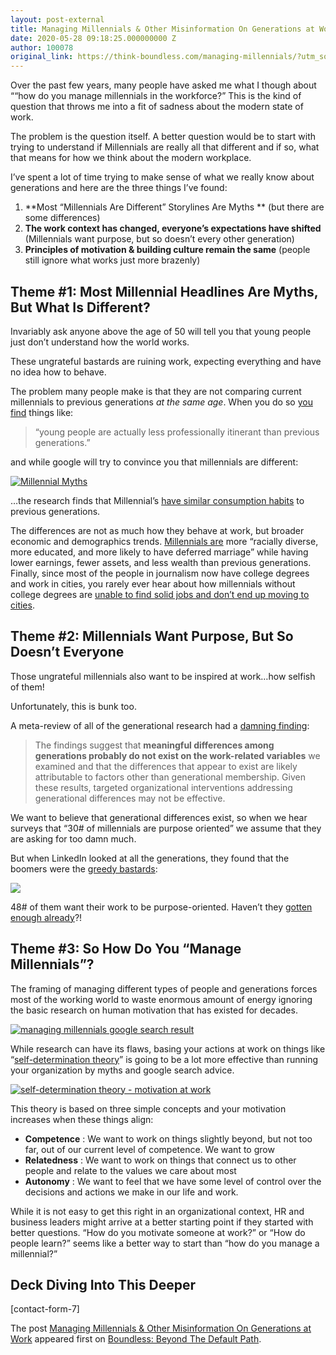 ```yaml
---
layout: post-external
title: Managing Millennials & Other Misinformation On Generations at Work
date: 2020-05-28 09:18:25.000000000 Z
author: 100078
original_link: https://think-boundless.com/managing-millennials/?utm_source=rss&utm_medium=rss&utm_campaign=managing-millennials
---
```


Over the past few years, many people have asked me what I though about ““how do you manage millennials in the workforce?” This is the kind of question that throws me into a fit of sadness about the modern state of work.

The problem is the question itself. A better question would be to start with trying to understand if Millennials are really all that different and if so, what that means for how we think about the modern workplace.

I’ve spent a lot of time trying to make sense of what we really know about generations and here are the three things I’ve found:

1. **Most “Millennials Are Different” Storylines Are Myths ** (but there are some differences)
2. **The work context has changed, everyone’s expectations have shifted**  (Millennials want purpose, but so doesn’t every other generation)
3. **Principles of motivation & building culture remain the same**  (people still ignore what works just more brazenly)

## **Theme #1: Most Millennial Headlines Are Myths, But What Is Different?**

Invariably ask anyone above the age of 50 will tell you that young people just don’t understand how the world works.

These ungrateful bastards are ruining work, expecting everything and have no idea how to behave.

The problem many people make is that they are not comparing current millennials to previous generations _at the same age_. When you do so [you find](https://fivethirtyeight.com/features/enough-already-about-the-job-hopping-millennials/) things like:

> “young people are actually less professionally itinerant than previous generations.”

and while google will try to convince you that millennials are different:

[![Millennial Myths](https://i1.wp.com/cdn.substack.com/image/fetch/w_1456,c_limit,f_auto,q_auto:good/https#3A#2F#2Fbucketeer-e05bbc84-baa3-437e-9518-adb32be77984.s3.amazonaws.com#2Fpublic#2Fimages#2Feacb3013-987d-4967-af2a-a9ea65a3a095_785x533.png?resize=418#2C283&ssl=1)](https://i2.wp.com/cdn.substack.com/image/fetch/c_limit,f_auto,q_auto:good/https#3A#2F#2Fbucketeer-e05bbc84-baa3-437e-9518-adb32be77984.s3.amazonaws.com#2Fpublic#2Fimages#2Feacb3013-987d-4967-af2a-a9ea65a3a095_785x533.png?ssl=1)

…the research finds that Millennial’s [have similar consumption habits](https://www.federalreserve.gov/econres/feds/files/2018080pap.pdf) to previous generations.

The differences are not as much how they behave at work, but broader economic and demographics trends. [Millennials are](https://www.federalreserve.gov/econres/feds/files/2018080pap.pdf) more “racially diverse, more educated, and more likely to have deferred marriage” while having lower earnings, fewer assets, and less wealth than previous generations. Finally, since most of the people in journalism now have college degrees and work in cities, you rarely ever hear about how millennials without college degrees are [unable to find solid jobs and don’t end up moving to cities](https://www.linkedin.com/pulse/degree-mit-research-says-good-luck-finding-job-city-paul-millerd/).

## **Theme #2: Millennials Want Purpose, But So Doesn’t Everyone**

Those ungrateful millennials also want to be inspired at work…how selfish of them!

Unfortunately, this is bunk too.

A meta-review of all of the generational research had a [damning finding](https://psycnet.apa.org/record/2012-30193-001):

> The findings suggest that  **meaningful differences among generations probably do not exist on the work-related variables**  we examined and that the differences that appear to exist are likely attributable to factors other than generational membership. Given these results, targeted organizational interventions addressing generational differences may not be effective.

We want to believe that generational differences exist, so when we hear surveys that “30# of millennials are purpose oriented” we assume that they are asking for too damn much.

But when LinkedIn looked at all the generations, they found that the boomers were the [greedy bastards](https://business.linkedin.com/content/dam/me/business/en-us/talent-solutions/resources/pdfs/purpose-at-work-global-report.pdf):

![](https://i1.wp.com/think-boundless.com/wp-content/uploads/2020/05/image-1.png?fit=1024#2C360&ssl=1)

48# of them want their work to be purpose-oriented. Haven’t they [gotten enough already](https://think-boundless.com/the-boomer-blockade/)?!

## **Theme #3: So How Do You “Manage Millennials”?**

The framing of managing different types of people and generations forces most of the working world to waste enormous amount of energy ignoring the basic research on human motivation that has existed for decades.

[![managing millennials google search result](https://i1.wp.com/cdn.substack.com/image/fetch/w_1456,c_limit,f_auto,q_auto:good/https#3A#2F#2Fbucketeer-e05bbc84-baa3-437e-9518-adb32be77984.s3.amazonaws.com#2Fpublic#2Fimages#2F723fe7ba-1d86-4a2b-8e8d-53d3d0bb4fd8_798x692.png?resize=429#2C371&ssl=1)](https://i0.wp.com/cdn.substack.com/image/fetch/c_limit,f_auto,q_auto:good/https#3A#2F#2Fbucketeer-e05bbc84-baa3-437e-9518-adb32be77984.s3.amazonaws.com#2Fpublic#2Fimages#2F723fe7ba-1d86-4a2b-8e8d-53d3d0bb4fd8_798x692.png?ssl=1)

While research can have its flaws, basing your actions at work on things like “[self-determination theory](https://think-boundless.com/future-of-work-mindset-shift-your-thinking-to-do-work-that-matters/)” is going to be a lot more effective than running your organization by myths and google search advice.

[![self-determination theory - motivation at work](https://i0.wp.com/cdn.substack.com/image/fetch/w_1456,c_limit,f_auto,q_auto:good/https#3A#2F#2Fbucketeer-e05bbc84-baa3-437e-9518-adb32be77984.s3.amazonaws.com#2Fpublic#2Fimages#2F8d9ed5a4-00c6-4cab-8330-7f619374b1ec_882x602.png?resize=444#2C302&ssl=1)](https://i0.wp.com/cdn.substack.com/image/fetch/c_limit,f_auto,q_auto:good/https#3A#2F#2Fbucketeer-e05bbc84-baa3-437e-9518-adb32be77984.s3.amazonaws.com#2Fpublic#2Fimages#2F8d9ed5a4-00c6-4cab-8330-7f619374b1ec_882x602.png?ssl=1)

This theory is based on three simple concepts and your motivation increases when these things align:

- **Competence** : We want to work on things slightly beyond, but not too far, out of our current level of competence. We want to grow
- **Relatedness** : We want to work on things that connect us to other people and relate to the values we care about most
- **Autonomy** : We want to feel that we have some level of control over the decisions and actions we make in our life and work.

While it is not easy to get this right in an organizational context, HR and business leaders might arrive at a better starting point if they started with better questions. “How do you motivate someone at work?” or “How do people learn?” seems like a better way to start than “how do you manage a millennial?”

## **Deck Diving Into This Deeper**
[contact-form-7]

The post [Managing Millennials & Other Misinformation On Generations at Work](https://think-boundless.com/managing-millennials/) appeared first on [Boundless: Beyond The Default Path](https://think-boundless.com).
